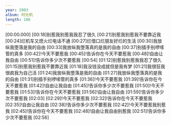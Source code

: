 ```yaml
---
year: 2003
album: 时光机
length: 186
---
```

[00:00.000]
[00:18]别惹我别惹我我忍了很久
[00:21]别惹我别惹我不要靠近我
[00:24]烂机车又熄火烂电话不通
[00:27]烂借口烂朋友好烂的生活
[00:30]我放纵我堕落是我的自由
[00:33]我放纵我堕落真的是我的自由
[00:37]别插手别啰嗦管的真多
[00:42]!今天不要惹我
[00:45]!告诉你在今天不要惹我
[00:48]!自由让我自由
[00:51]!告诉你多少次不要惹我
[00:54]
[01:12]别惹我别惹我我忍了很久
[01:15]别惹我别惹我不要靠近我
[01:18]我没钱没成就但是我有梦
[01:21]我很狂我很疯我为自己活
[01:24]我放纵我堕落是我的自由
[01:27]我放纵我堕落真的是我的自由
[01:31]别插手别啰嗦管的真多
[01:36]!今天不要惹我
[01:39]!告诉你在今天不要惹我
[01:42]!自由让我自由
[01:45]!告诉你多少次不要惹我
[01:50]!今天不要惹我
[01:53]!告诉你在今天不要惹我
[01:56]!自由让我自由
[01:59]!告诉你多少次不要惹我
[02:03]
[02:29]!今天不要惹我
[02:32]!告诉你在今天不要惹我
[02:35]!自由让我自由
[02:38]!告诉你多少次不要惹我
[02:42]!今天不要惹我别惹我
[02:45]!告诉你在今天不要惹我
[02:48]!自由让我自由别惹我
[02:51]!告诉你多少次不要惹我
[02:56]